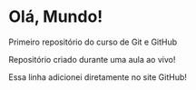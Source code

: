 # Olá, Mundo!
 Primeiro repositório do curso de Git e GitHub

Repositório criado durante uma aula ao vivo!

Essa linha adicionei diretamente no site GitHub!
